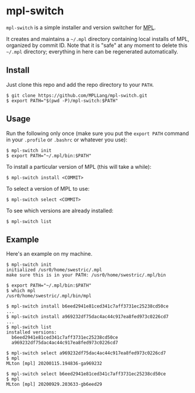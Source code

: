 # mpl-switch
`mpl-switch` is a simple installer and version switcher for
[MPL](https://github.com/MPLLang/mpl).

It creates and maintains a `~/.mpl` directory containing local installs
of MPL, organized by commit ID. Note that it is "safe" at any moment to
delete this `~/.mpl` directory; everything in here can be regenerated
automatically.

## Install

Just clone this repo and add the repo directory to your `PATH`.
```
$ git clone https://github.com/MPLLang/mpl-switch.git
$ export PATH="$(pwd -P)/mpl-switch:$PATH"
```

## Usage

Run the following only once (make sure you put the `export PATH` command
in your `.profile` or `.bashrc` or whatever you use):
```
$ mpl-switch init
$ export PATH="~/.mpl/bin:$PATH"
```

To install a particular version of MPL (this will take a while):
```
$ mpl-switch install <COMMIT>
```

To select a version of MPL to use:
```
$ mpl-switch select <COMMIT>
```

To see which versions are already installed:
```
$ mpl-switch list
```

## Example

Here's an example on my machine.
```
$ mpl-switch init
initialized /usr0/home/swestric/.mpl
make sure this is in your PATH: /usr0/home/swestric/.mpl/bin

$ export PATH="~/.mpl/bin:$PATH"
$ which mpl
/usr0/home/swestric/.mpl/bin/mpl

$ mpl-switch install b6eed2941e81ced341c7aff3731ec25238cd50ce
...
$ mpl-switch install a969232df75dac4ac44c917ea8fed973c0226cd7
...
$ mpl-switch list
installed versions:
  b6eed2941e81ced341c7aff3731ec25238cd50ce
  a969232df75dac4ac44c917ea8fed973c0226cd7

$ mpl-switch select a969232df75dac4ac44c917ea8fed973c0226cd7
$ mpl
MLton [mpl] 20200115.194836-ga969232

$ mpl-switch select b6eed2941e81ced341c7aff3731ec25238cd50ce
$ mpl
MLton [mpl] 20200929.203633-gb6eed29
```
